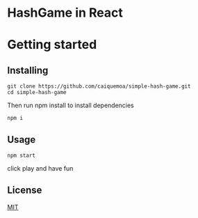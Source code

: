 # HashGame in React

# Getting started

## Installing

```
git clone https://github.com/caiquemoa/simple-hash-game.git
cd simple-hash-game
```

Then run npm install to install dependencies

```
npm i
```

## Usage

```
npm start
```

click play and have fun

## License

[MIT](https://choosealicense.com/licenses/mit/)
